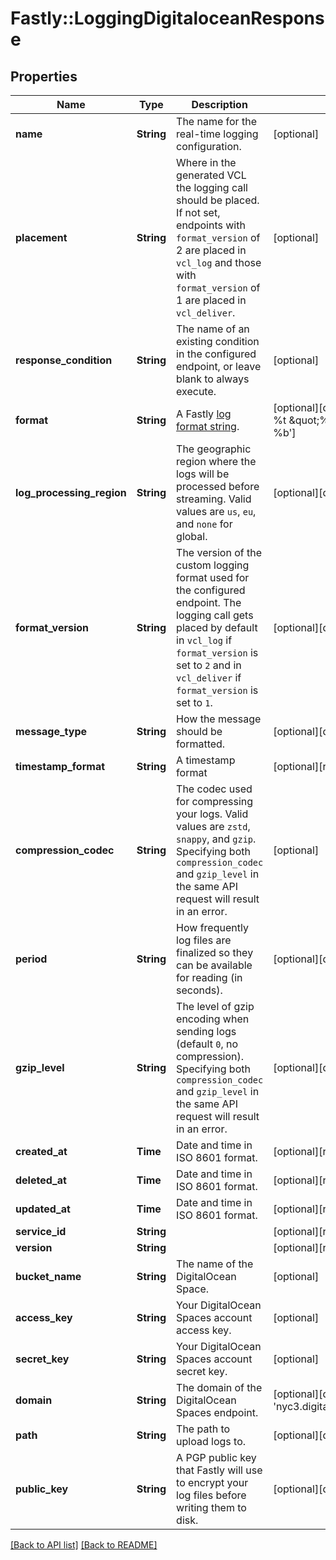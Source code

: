# Fastly::LoggingDigitaloceanResponse

## Properties

| Name | Type | Description | Notes |
| ---- | ---- | ----------- | ----- |
| **name** | **String** | The name for the real-time logging configuration. | [optional] |
| **placement** | **String** | Where in the generated VCL the logging call should be placed. If not set, endpoints with `format_version` of 2 are placed in `vcl_log` and those with `format_version` of 1 are placed in `vcl_deliver`.  | [optional] |
| **response_condition** | **String** | The name of an existing condition in the configured endpoint, or leave blank to always execute. | [optional] |
| **format** | **String** | A Fastly [log format string](https://www.fastly.com/documentation/guides/integrations/streaming-logs/custom-log-formats/). | [optional][default to &#39;%h %l %u %t \&quot;%r\&quot; %&amp;gt;s %b&#39;] |
| **log_processing_region** | **String** | The geographic region where the logs will be processed before streaming. Valid values are `us`, `eu`, and `none` for global. | [optional][default to &#39;none&#39;] |
| **format_version** | **String** | The version of the custom logging format used for the configured endpoint. The logging call gets placed by default in `vcl_log` if `format_version` is set to `2` and in `vcl_deliver` if `format_version` is set to `1`.  | [optional][default to &#39;2&#39;] |
| **message_type** | **String** | How the message should be formatted. | [optional][default to &#39;classic&#39;] |
| **timestamp_format** | **String** | A timestamp format | [optional][readonly] |
| **compression_codec** | **String** | The codec used for compressing your logs. Valid values are `zstd`, `snappy`, and `gzip`. Specifying both `compression_codec` and `gzip_level` in the same API request will result in an error. | [optional] |
| **period** | **String** | How frequently log files are finalized so they can be available for reading (in seconds). | [optional][default to &#39;3600&#39;] |
| **gzip_level** | **String** | The level of gzip encoding when sending logs (default `0`, no compression). Specifying both `compression_codec` and `gzip_level` in the same API request will result in an error. | [optional][default to &#39;0&#39;] |
| **created_at** | **Time** | Date and time in ISO 8601 format. | [optional][readonly] |
| **deleted_at** | **Time** | Date and time in ISO 8601 format. | [optional][readonly] |
| **updated_at** | **Time** | Date and time in ISO 8601 format. | [optional][readonly] |
| **service_id** | **String** |  | [optional][readonly] |
| **version** | **String** |  | [optional][readonly] |
| **bucket_name** | **String** | The name of the DigitalOcean Space. | [optional] |
| **access_key** | **String** | Your DigitalOcean Spaces account access key. | [optional] |
| **secret_key** | **String** | Your DigitalOcean Spaces account secret key. | [optional] |
| **domain** | **String** | The domain of the DigitalOcean Spaces endpoint. | [optional][default to &#39;nyc3.digitaloceanspaces.com&#39;] |
| **path** | **String** | The path to upload logs to. | [optional][default to &#39;null&#39;] |
| **public_key** | **String** | A PGP public key that Fastly will use to encrypt your log files before writing them to disk. | [optional][default to &#39;null&#39;] |

[[Back to API list]](../../README.md#endpoints) [[Back to README]](../../README.md)

